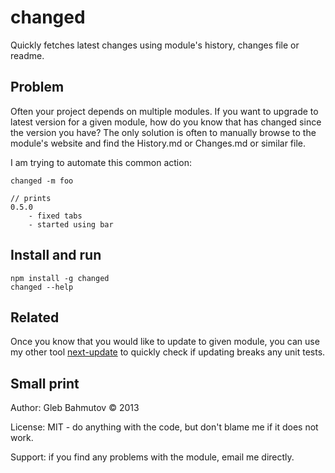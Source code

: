 # changed

Quickly fetches latest changes using module's
history, changes file or readme.

## Problem

Often your project depends on multiple modules. If you
want to upgrade to latest version for a given module, how
do you know that has changed since the version you have?
The only solution is often to manually browse to the module's
website and find the History.md or Changes.md or similar file.

I am trying to automate this common action:

    changed -m foo

    // prints
    0.5.0
        - fixed tabs
        - started using bar

## Install and run

    npm install -g changed
    changed --help

## Related

Once you know that you would like to update to given module,
you can use my other tool [next-update](https://npmjs.org/package/next-update) to quickly check if updating breaks any unit tests.

## Small print

Author: Gleb Bahmutov &copy; 2013

License: MIT - do anything with the code, but don't blame me if it does not work.

Support: if you find any problems with the module, email me directly.